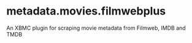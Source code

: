 metadata.movies.filmwebplus
===========================

An XBMC plugin for scraping movie metadata from Filmweb, IMDB and TMDB